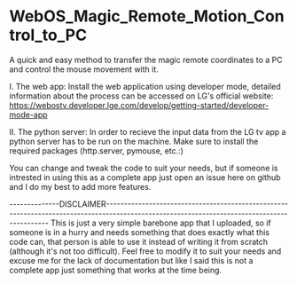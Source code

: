 # WebOS_Magic_Remote_Motion_Control_to_PC
A quick and easy method to transfer the magic remote coordinates to a PC and control the mouse movement with it.

I. The web app:
Install the web application using developer mode, detailed information about the process can be accessed on LG's official website: https://webostv.developer.lge.com/develop/getting-started/developer-mode-app

II. The python server:
In order to recieve the input data from the LG tv app a python server has to be run on the machine. Make sure to install the required packages (http.server, pymouse, etc.:)

You can change and tweak the code to suit your needs, but if someone is intrested in using this as a complete app just open an issue here on github and I do my best to add more features.

--------------DISCLAIMER--------------------------------------------------------------------------------------------------------------------------------------------
This is just a very simple barebone app that I uploaded, so if someone is in a hurry and needs something that does exactly what this code can, that person is able to use it instead of writing it from scratch (although it's not too difficult). Feel free to modify it to suit your needs and excuse me for the lack of documentation but like I said this is not a complete app just something that works at the time being.
